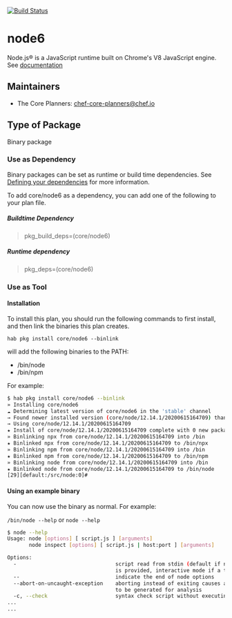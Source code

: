 [![Build Status](https://dev.azure.com/chefcorp-partnerengineering/Chef%20Base%20Plans/_apis/build/status/chef-base-plans.node?branchName=master)](https://dev.azure.com/chefcorp-partnerengineering/Chef%20Base%20Plans/_build/latest?definitionId=128&branchName=master)

# node6

Node.js® is a JavaScript runtime built on Chrome's V8 JavaScript engine.  See [documentation](https://nodejs.org/en/)

## Maintainers

* The Core Planners: <chef-core-planners@chef.io>

## Type of Package

Binary package

### Use as Dependency

Binary packages can be set as runtime or build time dependencies. See [Defining your dependencies](https://www.habitat.sh/docs/developing-packages/developing-packages/#sts=Define%20Your%20Dependencies) for more information.

To add core/node6 as a dependency, you can add one of the following to your plan file.

##### Buildtime Dependency

> pkg_build_deps=(core/node6)

##### Runtime dependency

> pkg_deps=(core/node6)

### Use as Tool

#### Installation

To install this plan, you should run the following commands to first install, and then link the binaries this plan creates.

``hab pkg install core/node6 --binlink``

will add the following binaries to the PATH:

* /bin/node
* /bin/npm

For example:

```bash
$ hab pkg install core/node6 --binlink
» Installing core/node6
☁ Determining latest version of core/node6 in the 'stable' channel
→ Found newer installed version (core/node/12.14.1/20200615164709) than remote version (core/node/12.14.1/20200310024011)
→ Using core/node/12.14.1/20200615164709
★ Install of core/node/12.14.1/20200615164709 complete with 0 new packages installed.
» Binlinking npx from core/node/12.14.1/20200615164709 into /bin
★ Binlinked npx from core/node/12.14.1/20200615164709 to /bin/npx
» Binlinking npm from core/node/12.14.1/20200615164709 into /bin
★ Binlinked npm from core/node/12.14.1/20200615164709 to /bin/npm
» Binlinking node from core/node/12.14.1/20200615164709 into /bin
★ Binlinked node from core/node/12.14.1/20200615164709 to /bin/node
[29][default:/src/node:0]# 
```

#### Using an example binary

You can now use the binary as normal.  For example:

``/bin/node --help`` or ``node --help``

```bash
$ node --help
Usage: node [options] [ script.js ] [arguments]
       node inspect [options] [ script.js | host:port ] [arguments]

Options:
  -                                script read from stdin (default if no file name
                                   is provided, interactive mode if a tty)
  --                               indicate the end of node options
  --abort-on-uncaught-exception    aborting instead of exiting causes a core file
                                   to be generated for analysis
  -c, --check                      syntax check script without executing
...
...
```
